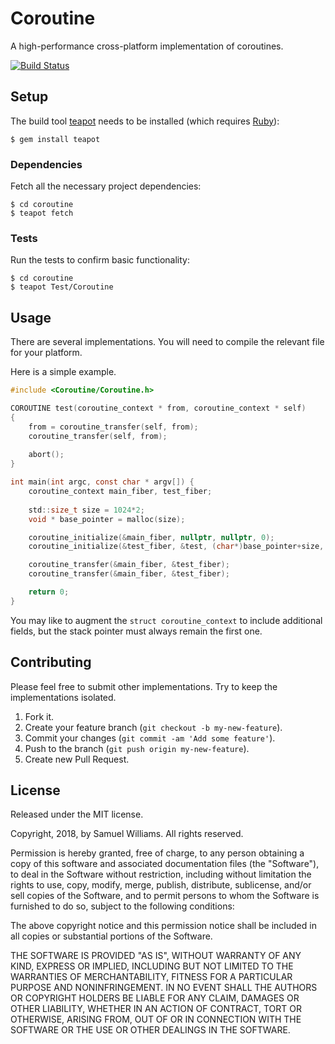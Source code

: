# Coroutine

A high-performance cross-platform implementation of coroutines.

[![Build Status](https://travis-ci.org/kurocha/coroutine.svg?branch=master)](https://travis-ci.org/kurocha/coroutine)

## Setup

The build tool [teapot] needs to be installed (which requires [Ruby]):

	$ gem install teapot

[teapot]: https://teapot.nz/
[Ruby]: https://www.ruby-lang.org/en/downloads/

### Dependencies

Fetch all the necessary project dependencies:

	$ cd coroutine
	$ teapot fetch

### Tests

Run the tests to confirm basic functionality:

	$ cd coroutine
	$ teapot Test/Coroutine

## Usage

There are several implementations. You will need to compile the relevant file for your platform.

Here is a simple example.

```c
#include <Coroutine/Coroutine.h>

COROUTINE test(coroutine_context * from, coroutine_context * self)
{
	from = coroutine_transfer(self, from);
	coroutine_transfer(self, from);
	
	abort();
}

int main(int argc, const char * argv[]) {
	coroutine_context main_fiber, test_fiber;
	
	std::size_t size = 1024*2;
	void * base_pointer = malloc(size);

	coroutine_initialize(&main_fiber, nullptr, nullptr, 0);
	coroutine_initialize(&test_fiber, &test, (char*)base_pointer+size, size);

	coroutine_transfer(&main_fiber, &test_fiber);
	coroutine_transfer(&main_fiber, &test_fiber);

	return 0;
}
```

You may like to augment the `struct coroutine_context` to include additional fields, but the stack pointer must always remain the first one.

## Contributing

Please feel free to submit other implementations. Try to keep the implementations isolated.

1. Fork it.
2. Create your feature branch (`git checkout -b my-new-feature`).
3. Commit your changes (`git commit -am 'Add some feature'`).
4. Push to the branch (`git push origin my-new-feature`).
5. Create new Pull Request.

## License

Released under the MIT license.

Copyright, 2018, by Samuel Williams. All rights reserved.

Permission is hereby granted, free of charge, to any person obtaining a copy
of this software and associated documentation files (the "Software"), to deal
in the Software without restriction, including without limitation the rights
to use, copy, modify, merge, publish, distribute, sublicense, and/or sell
copies of the Software, and to permit persons to whom the Software is
furnished to do so, subject to the following conditions:

The above copyright notice and this permission notice shall be included in
all copies or substantial portions of the Software.

THE SOFTWARE IS PROVIDED "AS IS", WITHOUT WARRANTY OF ANY KIND, EXPRESS OR
IMPLIED, INCLUDING BUT NOT LIMITED TO THE WARRANTIES OF MERCHANTABILITY,
FITNESS FOR A PARTICULAR PURPOSE AND NONINFRINGEMENT. IN NO EVENT SHALL THE
AUTHORS OR COPYRIGHT HOLDERS BE LIABLE FOR ANY CLAIM, DAMAGES OR OTHER
LIABILITY, WHETHER IN AN ACTION OF CONTRACT, TORT OR OTHERWISE, ARISING FROM,
OUT OF OR IN CONNECTION WITH THE SOFTWARE OR THE USE OR OTHER DEALINGS IN
THE SOFTWARE.
